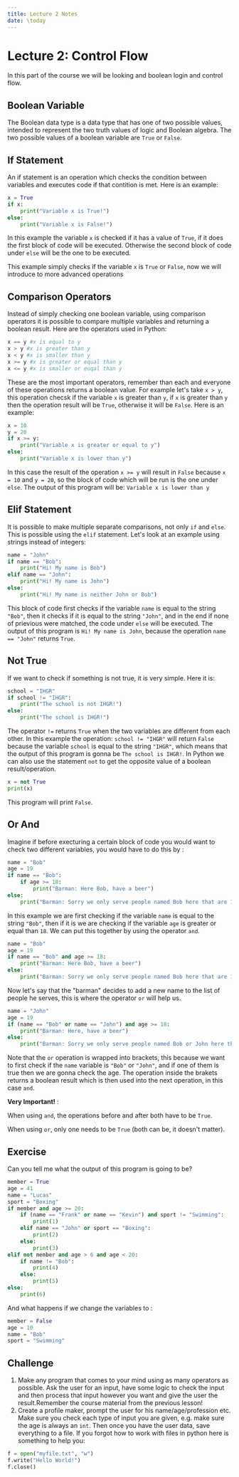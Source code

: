 ```yaml
---
title: Lecture 2 Notes
date: \today
---
```


# Lecture 2: Control Flow

In this part of the course we will be looking and boolean login and control flow.

## Boolean Variable

The Boolean data type is a data type that has one of two possible values, intended 
to represent the two truth values of logic and Boolean algebra. The two possible
values of a boolean variable are `True` or `False`.

## If Statement

An if statement is an operation which checks the condition between variables and executes code
if that contition is met. Here is an example:

```python
x = True
if x:
    print("Variable x is True!")
else:
    print("Variable x is False!")
```

In this example the variable `x` is checked if it has a value of `True`, if it does the first
block of code will be executed. Otherwise the second block of code under `else` will be the one
to be executed.

This example simply checks if the variable `x` is `True` or `False`, now we will introduce to more 
advanced operations

## Comparison Operators

Instead of simply checking one boolean variable, using comparison operators it is possible to compare
multiple variables and returning a boolean result. Here are the operators used in Python:

```python
x == y #x is equal to y
x > y #x is greater than y
x < y #x is smaller than y
x >= y #x is greater or equal than y
x <= y #x is smaller or euqal than y
```

These are the most important operators, remember than each and everyone of these operations returns a boolean 
value. For example let's take `x > y`, this operation checsk if the variable `x` is greater than `y`, if `x` is
greater than `y` then the operation result will be `True`, otherwise it will be `False`. Here is an example:

```python
x = 10
y = 20
if x >= y:
    print("Variable x is greater or equal to y")
else:
    print("Variable x is lower than y")
```

In this case the result of the operation `x >= y` will result in `False` because `x = 10` and `y = 20`, so the
block of code which will be run is the one under `else`. The output of this program will be:
`Variable x is lower than y`

## Elif Statement

It is possible to make multiple separate comparisons, not only `if` and `else`. This is possible using the `elif` statement.
Let's look at an example using strings instead of integers:

```python
name = "John"
if name == "Bob":
    print("Hi! My name is Bob")
elif name == "John":
    print("Hi! My name is John")
else:
    print("Hi! My name is neither John or Bob")
```

This block of code first checks if the variable `name` is equal to the string `"Bob"`, then it checks if it is equal to
the string `"John"`, and in the end if none of prievious were matched, the code under `else` will be executed.
The output of this program is `Hi! My name is John`, because the operation `name == "John"` returns `True`.

## Not True

If we want to check if something is not true, it is very simple. Here it is:

```python
school = "IHGR"
if school != "IHGR":
    print("The school is not IHGR!")
else:
    print("The school is IHGR!")
```

The operator `!=` returns `True` when the two variables are different from each other. In this example the operation:
`school != "IHGR"` will return `False` because the variable `school` is equal to the string `"IHGR"`, which means
that the output of this program is gonna be `The school is IHGR!`.
In Python we can also use the statement `not` to get the opposite value of a boolean result/operation.

```python
x = not True
print(x)
```

This program will print `False`.

## Or And

Imagine if before execturing a certain block of code you would want to check two different variables, you would have to do 
this by :

```python
name = "Bob"
age = 19
if name == "Bob":
    if age >= 18:
        print("Barman: Here Bob, have a beer")
else:
    print("Barman: Sorry we only serve people named Bob here that are 18+")
```

In this example we are first checking if the variable `name` is equal to the string `"Bob"`, then if it is we are checking 
if the variable `age` is greater or equal than `18`. We can put this together by using the operator `and`.

```python
name = "Bob"
age = 19
if name == "Bob" and age >= 18:
    print("Barman: Here Bob, have a beer")
else:
    print("Barman: Sorry we only serve people named Bob here that are 18+")
```

Now let's say that the "barman" decides to add a new name to the list of people he serves, this is where the operator `or`
will help us.

```python
name = "John"
age = 19
if (name == "Bob" or name == "John") and age >= 18:
    print("Barman: Here, have a beer")
else:
    print("Barman: Sorry we only serve people named Bob or John here that are 18+")
```

Note that the `or` operation is wrapped into brackets, this because we want to first check if the `name` variable is `"Bob"` or
`"John"`, and if one of them is true then we are gonna check the age. The operation inside the brakets returns a boolean 
result which is then used into the next operation, in this case `and`.

**Very Important!** : 

When using `and`, the operations before and after both have to be `True`. 

When using `or`, only one needs to be `True` (both can be, it doesn't matter).

## Exercise

Can you tell me what the output of this program is going to be?

```python
member = True
age = 41
name = "Lucas"
sport = "Boxing"
if member and age >= 20:
    if (name == "Frank" or name == "Kevin") and sport != "Swimming":
        print(1)
    elif name == "John" or sport == "Boxing":
        print(2)
    else:
        print(3)
elif not member and age > 6 and age < 20:
    if name != "Bob":
        print(4)
    else:
        print(5)
else:
    print(6)
```

And what happens if we change the variables to :

```python
member = False
age = 10
name = "Bob"
sport = "Swimming"
```

## Challenge

1) Make any program that comes to your mind using as many operators as possible. Ask the user for 
an input, have some logic to check the input and then process that input however you want
and give the user the result.Remember the course material from the previous lesson!
2) Create a profile maker, prompt the user for his name/age/profession etc.
Make sure you check each type of input you are given, e.g. make sure the age is always an `int`.
Then once you have the user data, save everything to a file. If you forgot how to work
with files in python here is something to help you:
```python
f = open("myfile.txt", "w")
f.write("Hello World!")
f.close()
```



